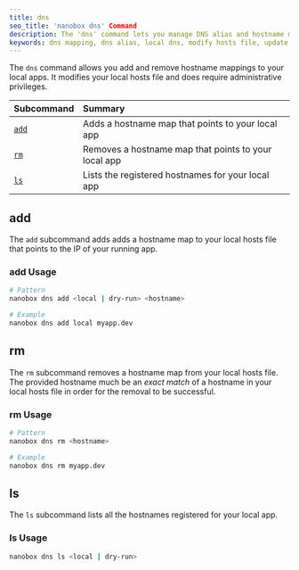 ```yaml
---
title: dns
seo_title: 'nanobox dns' Command
description: The 'dns' command lets you manage DNS alias and hostname mappings to local apps.
keywords: dns mapping, dns alias, local dns, modify hosts file, update /etc/hosts
---
```


The `dns` command allows you add and remove hostname mappings to your local apps. It modifies
your local hosts file and does require administrative privileges.

| Subcommand          | Summary                                              |
|:--------------------|:-----------------------------------------------------|
| [`add`](#add)       | Adds a hostname map that points to your local app    |
| [`rm`](#rm)         | Removes a hostname map that points to your local app |
| [`ls`](#ls)         | Lists the registered hostnames for your local app    |

## add
The `add` subcommand adds adds a hostname map to your local hosts file that points to the IP of your running app.

### add Usage
```bash
# Pattern
nanobox dns add <local | dry-run> <hostname>

# Example
nanobox dns add local myapp.dev
```

## rm
The `rm` subcommand removes a hostname map from your local hosts file. The provided hostname much be an *exact match* of a hostname in your local hosts file in order for the removal to be successful.

### rm Usage
```bash
# Pattern
nanobox dns rm <hostname>

# Example
nanobox dns rm myapp.dev
```

## ls
The `ls` subcommand lists all the hostnames registered for your local app.

### ls Usage
```bash
nanobox dns ls <local | dry-run>
```

